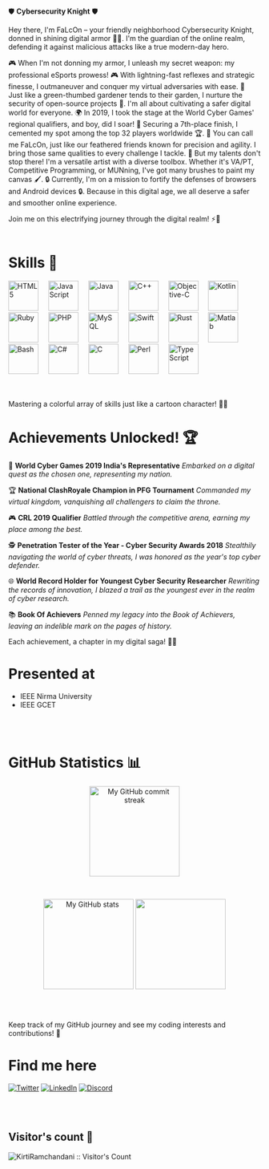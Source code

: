 🛡️ **Cybersecurity Knight** 🛡️

Hey there, I'm FaLcOn – your friendly neighborhood Cybersecurity Knight, donned in shining digital armor 🦸‍♂️. I'm the guardian of the online realm, defending it against malicious attacks like a true modern-day hero.

🎮 When I'm not donning my armor, I unleash my secret weapon: my professional eSports prowess! 🎮 With lightning-fast reflexes and strategic finesse, I outmaneuver and conquer my virtual adversaries with ease.
🌱 Just like a green-thumbed gardener tends to their garden, I nurture the security of open-source projects 🌱. I'm all about cultivating a safer digital world for everyone.
🌍 In 2019, I took the stage at the World Cyber Games' regional qualifiers, and boy, did I soar! 🚀 Securing a 7th-place finish, I cemented my spot among the top 32 players worldwide 🏆.
🦅 You can call me FaLcOn, just like our feathered friends known for precision and agility. I bring those same qualities to every challenge I tackle.
🎨 But my talents don't stop there! I'm a versatile artist with a diverse toolbox. Whether it's VA/PT, Competitive Programming, or MUNning, I've got many brushes to paint my canvas 🖌️.
🔒 Currently, I'm on a mission to fortify the defenses of browsers and Android devices 🔒. Because in this digital age, we all deserve a safer and smoother online experience.

Join me on this electrifying journey through the digital realm! ⚡🚀
<br />
<br />

# Skills 🚀

<div align="left">
  <img src="https://cdn.jsdelivr.net/gh/devicons/devicon/icons/html5/html5-original.svg" height="60" alt="HTML5" title="HTML5" />
  <img width="12" />
  <img src="https://cdn.jsdelivr.net/gh/devicons/devicon/icons/javascript/javascript-original.svg" height="60" alt="JavaScript" title="JavaScript" />
  <img width="12" />
  <img src="https://cdn.jsdelivr.net/gh/devicons/devicon/icons/java/java-original.svg" height="60" alt="Java" title="Java" />
  <img width="12" />
  <img src="https://cdn.jsdelivr.net/gh/devicons/devicon/icons/cplusplus/cplusplus-original.svg" height="60" alt="C++" title="C++" />
  <img width="12" />
  <img src="https://cdn.jsdelivr.net/gh/devicons/devicon/icons/objectivec/objectivec-plain.svg" height="60" alt="Objective-C" title="Objective-C" />
  <img width="12" />
  <img src="https://cdn.jsdelivr.net/gh/devicons/devicon/icons/kotlin/kotlin-original.svg" height="60" alt="Kotlin" title="Kotlin" />
  <img width="12" />
  <img src="https://cdn.jsdelivr.net/gh/devicons/devicon/icons/ruby/ruby-original.svg" height="60" alt="Ruby" title="Ruby" />
  <img width="12" />
  <img src="https://cdn.jsdelivr.net/gh/devicons/devicon/icons/php/php-original.svg" height="60" alt="PHP" title="PHP" />
  <img width="12" />
  <img src="https://cdn.jsdelivr.net/gh/devicons/devicon/icons/mysql/mysql-original.svg" height="60" alt="MySQL" title="MySQL" />
  <img width="12" />
  <img src="https://cdn.jsdelivr.net/gh/devicons/devicon/icons/swift/swift-original.svg" height="60" alt="Swift" title="Swift" />
  <img width="12" />
  <img src="https://cdn.jsdelivr.net/gh/devicons/devicon/icons/rust/rust-plain.svg" height="60" alt="Rust" title="Rust" />
  <img width="12" />
  <img src="https://cdn.jsdelivr.net/gh/devicons/devicon/icons/matlab/matlab-original.svg" height="60" alt="Matlab" title="Matlab" />
  <img width="12" />
  <img src="https://cdn.jsdelivr.net/gh/devicons/devicon/icons/bash/bash-original.svg" height="60" alt="Bash" title="Bash" />
  <img width="12" />
  <img src="https://cdn.jsdelivr.net/gh/devicons/devicon/icons/csharp/csharp-original.svg" height="60" alt="C#" title="C#" />
  <img width="12" />
  <img src="https://cdn.jsdelivr.net/gh/devicons/devicon/icons/c/c-original.svg" height="60" alt="C" title="C" />
  <img width="12" />
  <img src="https://cdn.jsdelivr.net/gh/devicons/devicon/icons/perl/perl-original.svg" height="60" alt="Perl" title="Perl" />
  <img width="12" />
  <img src="https://cdn.jsdelivr.net/gh/devicons/devicon/icons/typescript/typescript-original.svg" height="60" alt="TypeScript" title="TypeScript" />
  <img width="12" />
</div>

<br />
<br />

Mastering a colorful array of skills just like a cartoon character! 🎨🚀


# Achievements Unlocked! 🏆

🌟 **World Cyber Games 2019 India's Representative**
   *Embarked on a digital quest as the chosen one, representing my nation.*

🏆 **National ClashRoyale Champion in PFG Tournament**
   *Commanded my virtual kingdom, vanquishing all challengers to claim the throne.*

🎮 **CRL 2019 Qualifier**
   *Battled through the competitive arena, earning my place among the best.*

🕵️ **Penetration Tester of the Year - Cyber Security Awards 2018**
   *Stealthily navigating the world of cyber threats, I was honored as the year's top cyber defender.*

🌐 **World Record Holder for Youngest Cyber Security Researcher**
   *Rewriting the records of innovation, I blazed a trail as the youngest ever in the realm of cyber research.*

📚 **Book Of Achievers**
   *Penned my legacy into the Book of Achievers, leaving an indelible mark on the pages of history.*

Each achievement, a chapter in my digital saga! 📖🚀

# Presented at
* IEEE Nirma University
* IEEE GCET

<br />
<br />

# GitHub Statistics 📊

<p align="center"> 
  <img align="center" src="https://github-readme-streak-stats.herokuapp.com?user=KirtiRamchandani&theme=vue-dark&hide_border=false&date_format=M%20j%5B%2C%20Y%5D" height="180em" alt="My GitHub commit streak" />
</p>

<br />

<p align="center">  
  <img align="center" src="https://github-readme-stats.vercel.app/api?username=KirtiRamchandani&show_icons=true&include_all_commits=true&theme=cobalt&hide_border=false" height="180em" alt="My GitHub stats" /> 
  <img align="center" src="https://github-readme-stats.vercel.app/api/top-langs/?username=KirtiRamchandani&layout=compact&theme=cobalt&hide_border=false" height="180em" />
</p>

<br />
<br />

Keep track of my GitHub journey and see my coding interests and contributions! 💼

# Find me here
<!--[<img alt="Gmail" src="https://img.shields.io/badge/Gmail-D14836?style=for-the-badge&logo=gmail&logoColor=white" />]() -->
[<img alt="Twitter" src="https://img.shields.io/badge/twitter-%231DA1F2.svg?&style=for-the-badge&logo=twitter&logoColor=white" />](https://twitter.com/kirtikumar_a_r)
[<img alt="LinkedIn" src="https://img.shields.io/badge/LinkedIn-0077B5?style=for-the-badge&logo=linkedin&logoColor=white" />](https://www.linkedin.com/in/kirtikumar-anandrao-ramchandani-ba949b153/)
[<img alt="Discord" src="https://img.shields.io/badge/Discord-5865F2?style=for-the-badge&logo=discord&logoColor=white" />](https://discordapp.com/users/397017832648605697)

<br />
<br />

## Visitor's count :eyes:
<img src="https://profile-counter.glitch.me/{KirtiRamchandani}/count.svg" alt="KirtiRamchandani :: Visitor's Count" />
<br />
<br />
